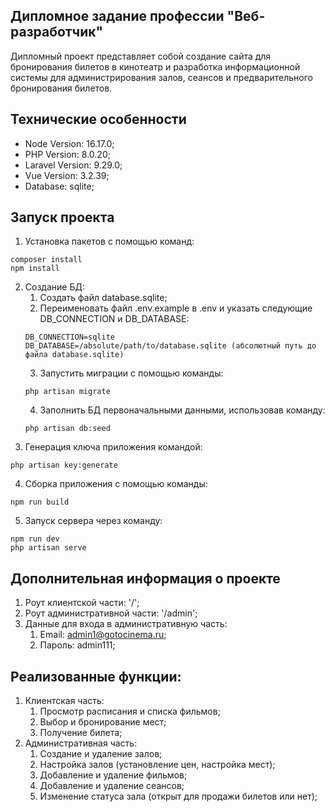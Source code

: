 ## Дипломное задание профессии "Веб-разработчик"

Дипломный проект представляет собой создание сайта для бронирования билетов в кинотеатр и разработка информационной системы для администрирования залов, сеансов и предварительного бронирования билетов.

## Технические особенности

- Node Version: 16.17.0;
- PHP Version: 8.0.20;
- Laravel Version: 9.29.0;
- Vue Version: 3.2.39;
- Database: sqlite;

## Запуск проекта

1. Установка пакетов с помощью команд:
```
composer install
npm install
```
2. Создание БД:
    1. Создать файл database.sqlite;
    2. Переименовать файл .env.example в .env и указать следующие DB_CONNECTION и DB_DATABASE:
    ```
    DB_CONNECTION=sqlite
    DB_DATABASE=/absolute/path/to/database.sqlite (абсолютный путь до файла database.sqlite)
    ```
    3. Запустить миграции с помощью команды:
    ```
    php artisan migrate
    ```
    4. Заполнить БД первоначальными данными, использовав команду:
    ```
    php artisan db:seed
    ```
3. Генерация ключа приложения командой:
```
php artisan key:generate
```
4. Сборка приложения с помощью команды:
```
npm run build
```
5. Запуск сервера через команду:
```
npm run dev
php artisan serve
```

## Дополнительная информация о проекте

1. Роут клиентской части: '/';
2. Роут административной части: '/admin';
3. Данные для входа в административную часть:
    1. Email: admin1@gotocinema.ru;
    2. Пароль: admin111;

## Реализованные функции:

1. Клиентская часть:
    1. Просмотр расписания и списка фильмов;
    2. Выбор и бронирование мест;
    3. Получение билета;
2. Административная часть:
    1. Создание и удаление залов;
    2. Настройка залов (установление цен, настройка мест);
    3. Добавление и удаление фильмов;
    4. Добавление и удаление сеансов;
    5. Изменение статуса зала (открыт для продажи билетов или нет);
